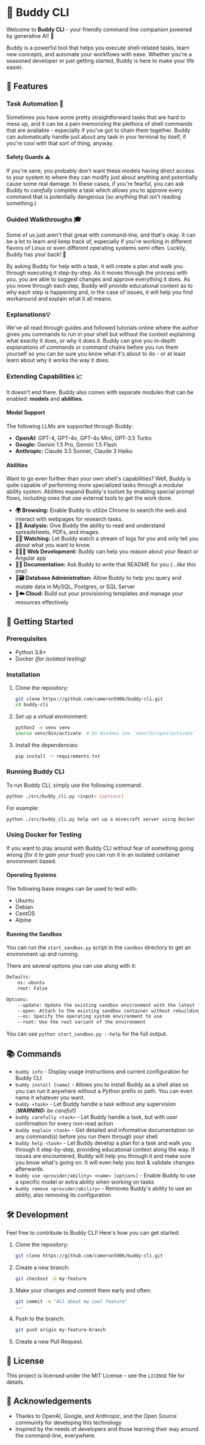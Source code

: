 # 🚀 Buddy CLI

Welcome to **Buddy CLI** - your friendly command line companion powered by generative AI! 🌟

Buddy is a powerful tool that helps you execute shell-related tasks, learn new concepts, and automate your workflows with ease. Whether you're a seasoned developer or just getting started, Buddy is here to make your life easier.

## 🌟 Features

### Task Automation 🤖

Sometimes you have some pretty straightforward tasks that are hard to mess up, and it can be a pain memorizing the plethora of shell commands that are available - especially if you've got to chain them together. Buddy can automatically handle just about any task in your terminal by itself, if you're cool with that sort of thing, anyway.

#### Safety Guards ⚠️

If you're sane, you probably don't want these models having direct access to your system to where they can modify just about anything and potentially cause some real damage. In these cases, if you're fearful, you can ask Buddy to _carefully_ complete a task which allows you to approve every command that is potentially dangerous (so anything that isn't reading something.)

### Guided Walkthroughs 🎓

Some of us just aren't that great with command-line, and that's okay. It can be a lot to learn and keep track of, especially if you're working in different flavors of Linux or even different operating systems semi often. Luckily, Buddy has your back! 👏

By asking Buddy for help with a task, it will create a plan and walk you through executing it step-by-step. As it moves through the process with you, you are able to suggest changes and approve everything it does. As you move through each step, Buddy will provide educational context as to why each step is happening and, in the case of issues, it will help you find workaround and explain what it all means.

### Explanations💡

We've all read through guides and followed tutorials online where the author gives you commands to run in your shell but without the context explaining what exactly it does, or why it does it. Buddy can give you in-depth explanations of commands or command chains before you run them yourself so you can be sure you know what it's about to do - or at least learn about why it works the way it does.

### Extending Capabilities 📈

It doesn't end there. Buddy also comes with separate modules that can be enabled: **models** and **abilities**.

#### Model Support

The following LLMs are supported through Buddy:

- **OpenAI:** GPT-4, GPT-4o, GPT-4o Mini, GPT-3.5 Turbo
- **Google:** Gemini 1.5 Pro, Gemini 1.5 Flash
- **Anthropic:** Claude 3.5 Sonnet, Claude 3 Haiku

#### Abilities

Want to go even further than your own shell's capabilities? Well, Buddy is quite capable of performing more specialized tasks through a modular ability system. Abilities expand Buddy's toolset by enabling special prompt flows, including ones that use external tools to get the work done.

- **🌍 Browsing:** Enable Buddy to utilize Chrome to search the web and interact with webpages for research tasks.
- **🚧🔬 Analysis:** Give Buddy the ability to read and understand spreadsheets, PDFs, and images.
- **🚧👀 Watching:** Let Buddy watch a stream of logs for you and only tell you about what you want to know.
- 🚧**🧑‍💻 Web Development:** Buddy can help you reason about your React or Angular app
- **🚧📃 Documentation:** Ask Buddy to write that README for you _(...like this one)_
- 🚧**🗃️ Database Administration:** Allow Buddy to help you query and mutate data in MySQL, Postgres, or SQL Server
- **🚧☁️ Cloud:** Build out your provisioning templates and manage your resources effectively

## 🚀 Getting Started

### Prerequisites

- Python 3.8+
- Docker *(for isolated testing)*

### Installation

1. Clone the repository:

   ```sh
   git clone https://github.com/cameron5906/buddy-cli.git
   cd buddy-cli
   ```

2. Set up a virtual environment:

   ```sh
   python3 -m venv venv
   source venv/bin/activate  # On Windows use `venv\Scripts\activate`
   ```

3. Install the dependencies:
   ```sh
   pip install -r requirements.txt
   ```

### Running Buddy CLI

To run Buddy CLI, simply use the following command:

```sh
python ./src/buddy_cli.py <input> [options]
```

For example:

```txt
python ./src/buddy_cli.py help set up a minecraft server using Docker
```

### Using Docker for Testing

If you want to play around with Buddy CLI without fear of something going wrong _(for it to gain your trust)_ you can run it in an isolated container environment based.

#### Operating Systems

The following base images can be used to test with:

- Ubuntu
- Debian
- CentOS
- Alpine

#### Running the Sandbox

You can run the `start_sandbox.py` script in the `sandbox` directory to get an environment up and running.

There are several options you can use along with it:

```txt
Defaults:
    os: ubuntu
    root: False

Options:
    --update: Update the existing sandbox environment with the latest files, don't rebuild the environment
    --open: Attach to the existing sandbox container without rebuilding the environment
    --os: Specify the operating system environment to use
    --root: Use the root variant of the environment
```

You can use `python start_sandbox.py --help` for the full output.



## 📚 Commands

- `buddy info` - Display usage instructions and current configuration for Buddy CLI
- `buddy install [name]` - Allows you to install Buddy as a shell alias so you can run it anywhere without a Python prefix or path. You can even name it whatever you want.
- `buddy <task>` - Let Buddy handle a task without any supervision _(**WARNING:** be careful!)_
- `buddy carefully <task>` - Let Buddy handle a task, but with user confirmation for every non-read action
- `buddy explain <task>` - Get detailed and informative documentation on any command(s) before you run them through your shell
- `buddy help <task>` - Let Buddy develop a plan for a task and walk you through it step-by-step, providing educational context along the way. If issues are encountered, Buddy will help you through it and make sure you know what's going on. It will even help you test & validate changes afterwards.
- `buddy use <provider/ability> <name> [options]` - Enable Buddy to use a specific model or extra ability when working on tasks
- `buddy remove <provider/ability>` - Removes Buddy's ability to use an ability, also removing its configuration

## 🛠 Development

Feel free to contribute to Buddy CLI! Here's how you can get started:

1. Clone the repository:

   ```sh
   git clone https://github.com/cameron5906/buddy-cli.git
   ```

2. Create a new branch:

   ```sh
   git checkout -b my-feature
   ```

3. Make your changes and commit them early and often:

   ```sh
   git commit -m "All about my cool feature"
   ...
   ```

4. Push to the branch:

   ```sh
   git push origin my-feature-branch
   ```

5. Create a new Pull Request.

## 📄 License

This project is licensed under the MIT License - see the `LICENSE` file for details.

## 🙏 Acknowledgements

- Thanks to OpenAI, Google, and Anthropic, and the Open Source community for developing this technology
- Inspired by the needs of developers and those learning their way around the command-line, everywhere.
